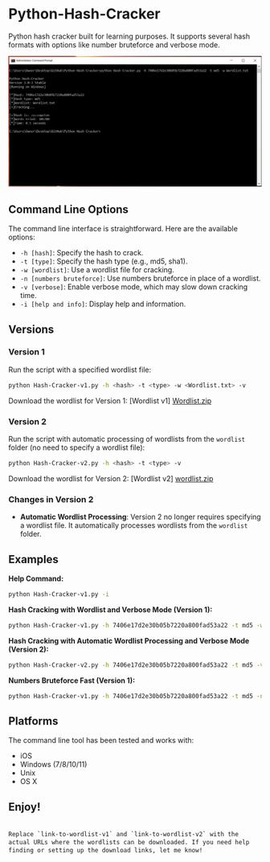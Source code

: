 
# Python-Hash-Cracker

Python hash cracker built for learning purposes. It supports several hash formats with options like number bruteforce and verbose mode.

![Alt text](img2.JPG?raw=true "Screenshot")

## Command Line Options

The command line interface is straightforward. Here are the available options:

- `-h [hash]`: Specify the hash to crack.
- `-t [type]`: Specify the hash type (e.g., md5, sha1).
- `-w [wordlist]`: Use a wordlist file for cracking.
- `-n [numbers bruteforce]`: Use numbers bruteforce in place of a wordlist.
- `-v [verbose]`: Enable verbose mode, which may slow down cracking time.
- `-i [help and info]`: Display help and information.

## Versions

### Version 1

Run the script with a specified wordlist file:
```bash
python Hash-Cracker-v1.py -h <hash> -t <type> -w <Wordlist.txt> -v
```

Download the wordlist for Version 1: [Wordlist v1] [Wordlist.zip](https://prtcollege-my.sharepoint.com/:u:/g/personal/6329030161_prtc_ac_th/EbBN6QpqV5dPlAhVL5GXD7wB0IQmXfv8_AlXVqmkUYVPzw?e=4ervZZ)

### Version 2

Run the script with automatic processing of wordlists from the `wordlist` folder (no need to specify a wordlist file):
```bash
python Hash-Cracker-v2.py -h <hash> -t <type> -v
```

Download the wordlist for Version 2: [Wordlist v2] [wordlist.zip](https://prtcollege-my.sharepoint.com/:u:/g/personal/6329030161_prtc_ac_th/Ec9_75lr-vpFvBNq2yNds2sBgTBbfICYY5mmz7n_kiZQFw?e=tQaHv0)

### Changes in Version 2

- **Automatic Wordlist Processing**: Version 2 no longer requires specifying a wordlist file. It automatically processes wordlists from the `wordlist` folder.

## Examples

**Help Command:**
```bash
python Hash-Cracker-v1.py -i
```

**Hash Cracking with Wordlist and Verbose Mode (Version 1):**
```bash
python Hash-Cracker-v1.py -h 7406e17d2e30b05b7220a800fad53a22 -t md5 -w Wordlist.txt -v
```

**Hash Cracking with Automatic Wordlist Processing and Verbose Mode (Version 2):**
```bash
python Hash-Cracker-v2.py -h 7406e17d2e30b05b7220a800fad53a22 -t md5 -v
```

**Numbers Bruteforce Fast (Version 1):**
```bash
python Hash-Cracker-v1.py -h 7406e17d2e30b05b7220a800fad53a22 -t md5 -n
```

## Platforms

The command line tool has been tested and works with:
- iOS
- Windows (7/8/10/11)
- Unix
- OS X

## Enjoy!
```

Replace `link-to-wordlist-v1` and `link-to-wordlist-v2` with the actual URLs where the wordlists can be downloaded. If you need help finding or setting up the download links, let me know!
